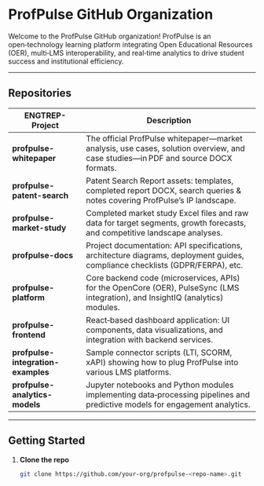 # ProfPulse GitHub Organization

Welcome to the ProfPulse GitHub organization! ProfPulse is an open‑technology learning platform integrating Open Educational Resources (OER), multi‑LMS interoperability, and real‑time analytics to drive student success and institutional efficiency.

---

## Repositories

| ENGTREP-Project                          | Description                                                                                                                     |
|------------------------------------|---------------------------------------------------------------------------------------------------------------------------------|
| **profpulse-whitepaper**           | The official ProfPulse whitepaper—market analysis, use cases, solution overview, and case studies—in PDF and source DOCX formats. |
| **profpulse-patent-search**        | Patent Search Report assets: templates, completed report DOCX, search queries & notes covering ProfPulse’s IP landscape.        |
| **profpulse-market-study**         | Completed market study Excel files and raw data for target segments, growth forecasts, and competitive landscape analyses.      |
| **profpulse-docs**                 | Project documentation: API specifications, architecture diagrams, deployment guides, compliance checklists (GDPR/FERPA), etc.  |
| **profpulse-platform**             | Core backend code (microservices, APIs) for the OpenCore (OER), PulseSync (LMS integration), and InsightIQ (analytics) modules. |
| **profpulse-frontend**             | React‑based dashboard application: UI components, data visualizations, and integration with backend services.                   |
| **profpulse-integration-examples** | Sample connector scripts (LTI, SCORM, xAPI) showing how to plug ProfPulse into various LMS platforms.                            |
| **profpulse-analytics-models**     | Jupyter notebooks and Python modules implementing data‑processing pipelines and predictive models for engagement analytics.    |

---

## Getting Started

1. **Clone the repo**  
   ```bash
   git clone https://github.com/your‑org/profpulse-<repo-name>.git
